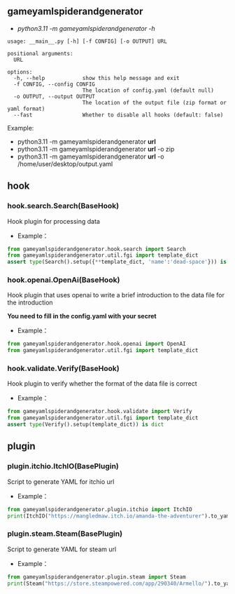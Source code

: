 ## gameyamlspiderandgenerator
- *python3.11 -m gameyamlspiderandgenerator -h*
```text
usage: __main__.py [-h] [-f CONFIG] [-o OUTPUT] URL

positional arguments:
  URL

options:
  -h, --help            show this help message and exit
  -f CONFIG, --config CONFIG
                        The location of config.yaml (default null)
  -o OUTPUT, --output OUTPUT
                        The location of the output file (zip format or yaml format)
  --fast                Whether to disable all hooks (default: false)

```
Example:
- python3.11 -m gameyamlspiderandgenerator **url**
- python3.11 -m gameyamlspiderandgenerator **url** -o zip
- python3.11 -m gameyamlspiderandgenerator **url** -o /home/user/desktop/output.yaml

## hook
### hook.search.Search(BaseHook)
Hook plugin for processing data
- Example：
```python
from gameyamlspiderandgenerator.hook.search import Search
from gameyamlspiderandgenerator.util.fgi import template_dict
assert type(Search().setup({**template_dict, 'name':'dead-space'})) is dict
```
### hook.openai.OpenAi(BaseHook)
Hook plugin that uses openai to write a brief introduction to the data file for the introduction

**You need to fill in the config.yaml with your secret**
- Example：
```python
from gameyamlspiderandgenerator.hook.openai import OpenAI
from gameyamlspiderandgenerator.util.fgi import template_dict
```
### hook.validate.Verify(BaseHook)
Hook plugin to verify whether the format of the data file is correct
- Example：
```python
from gameyamlspiderandgenerator.hook.validate import Verify
from gameyamlspiderandgenerator.util.fgi import template_dict
assert type(Verify().setup(template_dict)) is dict
```

## plugin
### plugin.itchio.ItchIO(BasePlugin)
Script to generate YAML for itchio url
- Example：
```python
from gameyamlspiderandgenerator.plugin.itchio import ItchIO
print(ItchIO("https://mangledmaw.itch.io/amanda-the-adventurer").to_yaml())
```
### plugin.steam.Steam(BasePlugin)
Script to generate YAML for steam url
- Example：
```python
from gameyamlspiderandgenerator.plugin.steam import Steam
print(Steam("https://store.steampowered.com/app/290340/Armello/").to_yaml())
```
